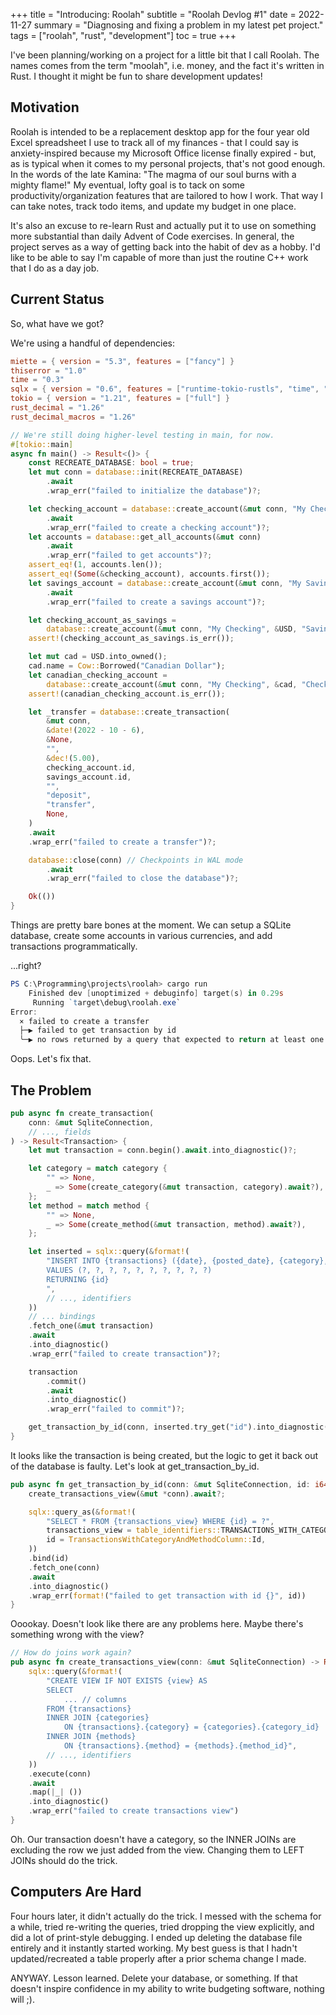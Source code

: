 +++
title = "Introducing: Roolah"
subtitle = "Roolah Devlog #1"
date = 2022-11-27
summary = "Diagnosing and fixing a problem in my latest pet project."
tags = ["roolah", "rust", "development"]
toc = true
+++

I've been planning/working on a project for a little bit that I call Roolah. The names comes from the term "moolah", i.e. money, and the fact it's written in Rust. I thought it might be fun to share development updates!

## Motivation

Roolah is intended to be a replacement desktop app for the four year old Excel spreadsheet I use to track all of my finances - that I could say is anxiety-inspired because my Microsoft Office license finally expired - but, as is typical when it comes to my personal projects, that's not good enough. In the words of the late Kamina: "The magma of our soul burns with a mighty flame!" My eventual, lofty goal is to tack on some productivity/organization features that are tailored to how I work. That way I can take notes, track todo items, and update my budget in one place.

It's also an excuse to re-learn Rust and actually put it to use on something more substantial than daily Advent of Code exercises. In general, the project serves as a way of getting back into the habit of dev as a hobby. I'd like to be able to say I'm capable of more than just the routine C++ work that I do as a day job.

## Current Status

So, what have we got?

We're using a handful of dependencies:

```toml
miette = { version = "5.3", features = ["fancy"] }
thiserror = "1.0"
time = "0.3"
sqlx = { version = "0.6", features = ["runtime-tokio-rustls", "time", "sqlite", "offline", "decimal"] }
tokio = { version = "1.21", features = ["full"] }
rust_decimal = "1.26"
rust_decimal_macros = "1.26"
```

```rust
// We're still doing higher-level testing in main, for now.
#[tokio::main]
async fn main() -> Result<()> {
    const RECREATE_DATABASE: bool = true;
    let mut conn = database::init(RECREATE_DATABASE)
        .await
        .wrap_err("failed to initialize the database")?;

    let checking_account = database::create_account(&mut conn, "My Checking", &USD, "Checking")
        .await
        .wrap_err("failed to create a checking account")?;
    let accounts = database::get_all_accounts(&mut conn)
        .await
        .wrap_err("failed to get accounts")?;
    assert_eq!(1, accounts.len());
    assert_eq!(Some(&checking_account), accounts.first());
    let savings_account = database::create_account(&mut conn, "My Savings", &USD, "Savings")
        .await
        .wrap_err("failed to create a savings account")?;

    let checking_account_as_savings =
        database::create_account(&mut conn, "My Checking", &USD, "Savings").await;
    assert!(checking_account_as_savings.is_err());

    let mut cad = USD.into_owned();
    cad.name = Cow::Borrowed("Canadian Dollar");
    let canadian_checking_account =
        database::create_account(&mut conn, "My Checking", &cad, "Checking").await;
    assert!(canadian_checking_account.is_err());

    let _transfer = database::create_transaction(
        &mut conn,
        &date!(2022 - 10 - 6),
        &None,
        "",
        &dec!(5.00),
        checking_account.id,
        savings_account.id,
        "",
        "deposit",
        "transfer",
        None,
    )
    .await
    .wrap_err("failed to create a transfer")?;

    database::close(conn) // Checkpoints in WAL mode
        .await
        .wrap_err("failed to close the database")?;

    Ok(())
}
```

Things are pretty bare bones at the moment. We can setup a SQLite database, create some accounts in various currencies, and add transactions programmatically.

...right?

```powershell
PS C:\Programming\projects\roolah> cargo run
    Finished dev [unoptimized + debuginfo] target(s) in 0.29s
     Running `target\debug\roolah.exe`
Error: 
  × failed to create a transfer
  ├─▶ failed to get transaction by id
  ╰─▶ no rows returned by a query that expected to return at least one row      
```

Oops. Let's fix that.

## The Problem

```rust
pub async fn create_transaction(
    conn: &mut SqliteConnection,
    // ..., fields
) -> Result<Transaction> {
    let mut transaction = conn.begin().await.into_diagnostic()?;

    let category = match category {
        "" => None,
        _ => Some(create_category(&mut transaction, category).await?),
    };
    let method = match method {
        "" => None,
        _ => Some(create_method(&mut transaction, method).await?),
    };

    let inserted = sqlx::query(&format!(
        "INSERT INTO {transactions} ({date}, {posted_date}, {category}, {amount}, {debit_account}, {credit_account}, {authority}, {description}, {method}, {check_number})
        VALUES (?, ?, ?, ?, ?, ?, ?, ?, ?, ?)
        RETURNING {id}
        ",
        // ..., identifiers
    ))
    // ... bindings
    .fetch_one(&mut transaction)
    .await
    .into_diagnostic()
    .wrap_err("failed to create transaction")?;

    transaction
        .commit()
        .await
        .into_diagnostic()
        .wrap_err("failed to commit")?;

    get_transaction_by_id(conn, inserted.try_get("id").into_diagnostic()?).await
}
```

It looks like the transaction is being created, but the logic to get it back out of the database is faulty.
Let's look at get_transaction_by_id.

```rust
pub async fn get_transaction_by_id(conn: &mut SqliteConnection, id: i64) -> Result<Transaction> {
    create_transactions_view(&mut *conn).await?;

    sqlx::query_as(&format!(
        "SELECT * FROM {transactions_view} WHERE {id} = ?",
        transactions_view = table_identifiers::TRANSACTIONS_WITH_CATEGORY_AND_METHOD,
        id = TransactionsWithCategoryAndMethodColumn::Id,
    ))
    .bind(id)
    .fetch_one(conn)
    .await
    .into_diagnostic()
    .wrap_err(format!("failed to get transaction with id {}", id))
}
```

Ooookay. Doesn't look like there are any problems here.
Maybe there's something wrong with the view?

```rust
// How do joins work again?
pub async fn create_transactions_view(conn: &mut SqliteConnection) -> Result<()> {
    sqlx::query(&format!(
        "CREATE VIEW IF NOT EXISTS {view} AS
        SELECT
            ... // columns
        FROM {transactions}
        INNER JOIN {categories}
            ON {transactions}.{category} = {categories}.{category_id}
        INNER JOIN {methods}
            ON {transactions}.{method} = {methods}.{method_id}",
        // ..., identifiers
    ))
    .execute(conn)
    .await
    .map(|_| ())
    .into_diagnostic()
    .wrap_err("failed to create transactions view")
}
```

Oh. Our transaction doesn't have a category, so the INNER JOINs are excluding the row we just added from the view.
Changing them to LEFT JOINs should do the trick.

## Computers Are Hard

Four hours later, it didn't actually do the trick.
I messed with the schema for a while, tried re-writing the queries, tried dropping the view explicitly, and did a lot of print-style debugging. I ended up deleting the database file entirely and it instantly started working.
My best guess is that I hadn't updated/recreated a table properly after a prior schema change I made.

ANYWAY. Lesson learned. Delete your database, or something. If that doesn't inspire confidence in my ability to write budgeting software, nothing will ;).